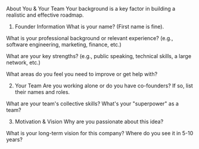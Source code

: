 About You & Your Team
Your background is a key factor in building a realistic and effective roadmap.

1. Founder Information
What is your name? (First name is fine).

What is your professional background or relevant experience? (e.g., software engineering, marketing, finance, etc.)

What are your key strengths? (e.g., public speaking, technical skills, a large network, etc.)

What areas do you feel you need to improve or get help with?

2. Your Team
Are you working alone or do you have co-founders? If so, list their names and roles.

What are your team's collective skills? What's your "superpower" as a team?

3. Motivation & Vision
Why are you passionate about this idea?

What is your long-term vision for this company? Where do you see it in 5-10 years?